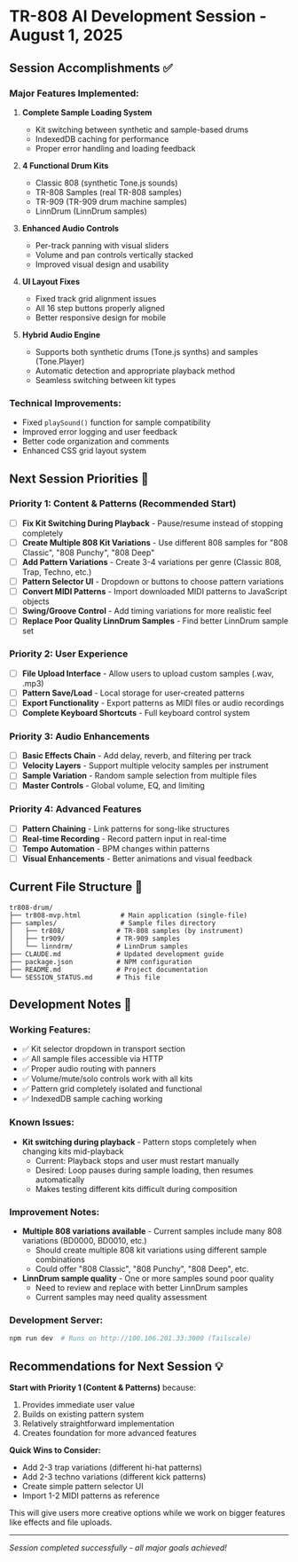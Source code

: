 # TR-808 AI Development Session - August 1, 2025

## Session Accomplishments ✅

### **Major Features Implemented:**
1. **Complete Sample Loading System**
   - Kit switching between synthetic and sample-based drums
   - IndexedDB caching for performance
   - Proper error handling and loading feedback

2. **4 Functional Drum Kits**
   - Classic 808 (synthetic Tone.js sounds)
   - TR-808 Samples (real TR-808 samples)
   - TR-909 (TR-909 drum machine samples)
   - LinnDrum (LinnDrum samples)

3. **Enhanced Audio Controls**
   - Per-track panning with visual sliders
   - Volume and pan controls vertically stacked
   - Improved visual design and usability

4. **UI Layout Fixes**
   - Fixed track grid alignment issues
   - All 16 step buttons properly aligned
   - Better responsive design for mobile

5. **Hybrid Audio Engine**
   - Supports both synthetic drums (Tone.js synths) and samples (Tone.Player)
   - Automatic detection and appropriate playback method
   - Seamless switching between kit types

### **Technical Improvements:**
- Fixed `playSound()` function for sample compatibility
- Improved error logging and user feedback
- Better code organization and comments
- Enhanced CSS grid layout system

## Next Session Priorities 🎯

### **Priority 1: Content & Patterns (Recommended Start)**
- [ ] **Fix Kit Switching During Playback** - Pause/resume instead of stopping completely
- [ ] **Create Multiple 808 Kit Variations** - Use different 808 samples for "808 Classic", "808 Punchy", "808 Deep"
- [ ] **Add Pattern Variations** - Create 3-4 variations per genre (Classic 808, Trap, Techno, etc.)
- [ ] **Pattern Selector UI** - Dropdown or buttons to choose pattern variations
- [ ] **Convert MIDI Patterns** - Import downloaded MIDI patterns to JavaScript objects
- [ ] **Swing/Groove Control** - Add timing variations for more realistic feel
- [ ] **Replace Poor Quality LinnDrum Samples** - Find better LinnDrum sample set

### **Priority 2: User Experience**
- [ ] **File Upload Interface** - Allow users to upload custom samples (.wav, .mp3)
- [ ] **Pattern Save/Load** - Local storage for user-created patterns
- [ ] **Export Functionality** - Export patterns as MIDI files or audio recordings
- [ ] **Complete Keyboard Shortcuts** - Full keyboard control system

### **Priority 3: Audio Enhancements**
- [ ] **Basic Effects Chain** - Add delay, reverb, and filtering per track
- [ ] **Velocity Layers** - Support multiple velocity samples per instrument
- [ ] **Sample Variation** - Random sample selection from multiple files
- [ ] **Master Controls** - Global volume, EQ, and limiting

### **Priority 4: Advanced Features**
- [ ] **Pattern Chaining** - Link patterns for song-like structures
- [ ] **Real-time Recording** - Record pattern input in real-time
- [ ] **Tempo Automation** - BPM changes within patterns
- [ ] **Visual Enhancements** - Better animations and visual feedback

## Current File Structure 📁

```
tr808-drum/
├── tr808-mvp.html          # Main application (single-file)
├── samples/                # Sample files directory
│   ├── tr808/             # TR-808 samples (by instrument)
│   ├── tr909/             # TR-909 samples
│   └── linndrm/           # LinnDrum samples
├── CLAUDE.md              # Updated development guide
├── package.json           # NPM configuration
├── README.md              # Project documentation
└── SESSION_STATUS.md      # This file
```

## Development Notes 📝

### **Working Features:**
- ✅ Kit selector dropdown in transport section
- ✅ All sample files accessible via HTTP
- ✅ Proper audio routing with panners
- ✅ Volume/mute/solo controls work with all kits
- ✅ Pattern grid completely isolated and functional
- ✅ IndexedDB sample caching working

### **Known Issues:**
- **Kit switching during playback** - Pattern stops completely when changing kits mid-playback
  - Current: Playback stops and user must restart manually
  - Desired: Loop pauses during sample loading, then resumes automatically
  - Makes testing different kits difficult during composition

### **Improvement Notes:**
- **Multiple 808 variations available** - Current samples include many 808 variations (BD0000, BD0010, etc.)
  - Should create multiple 808 kit variations using different sample combinations
  - Could offer "808 Classic", "808 Punchy", "808 Deep", etc.
- **LinnDrum sample quality** - One or more samples sound poor quality
  - Need to review and replace with better LinnDrum samples
  - Current samples may need quality assessment

### **Development Server:**
```bash
npm run dev  # Runs on http://100.106.201.33:3000 (Tailscale)
```

## Recommendations for Next Session 💡

**Start with Priority 1 (Content & Patterns)** because:
1. Provides immediate user value
2. Builds on existing pattern system
3. Relatively straightforward implementation
4. Creates foundation for more advanced features

**Quick Wins to Consider:**
- Add 2-3 trap variations (different hi-hat patterns)
- Add 2-3 techno variations (different kick patterns)
- Create simple pattern selector UI
- Import 1-2 MIDI patterns as reference

This will give users more creative options while we work on bigger features like effects and file uploads.

---
*Session completed successfully - all major goals achieved!*